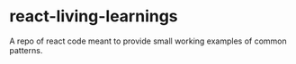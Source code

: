 # react-living-learnings
A repo of react code meant to provide small working examples of common patterns.
